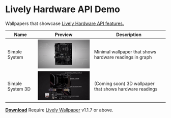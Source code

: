 # Lively Hardware API Demo
Wallpapers that showcase [Lively Hardware API features.](https://github.com/rocksdanister/lively/wiki/Web-Guide-V-:-System-Data)

| Name               | Preview                                                       | Description                                               |
| ------------------ | ------------------------------------------------------------- | -----------------------------------------------------     |
| Simple System      | <img src="/src/Simple System/lively_p.gif" width="300" />     | Minimal wallpaper that shows hardware readings in graph   |
| Simple System 3D   | <img src="/src/Simple System 3D/nbqrhcpx.gif" width="300" />  | (Coming soon) 3D wallpaper that shows hardware readings   |

[**Download**](https://github.com/rocksdanister/system-stats-wallpaper/releases)
Require [Lively Wallpaper](https://github.com/rocksdanister/lively) v1.1.7 or above.
